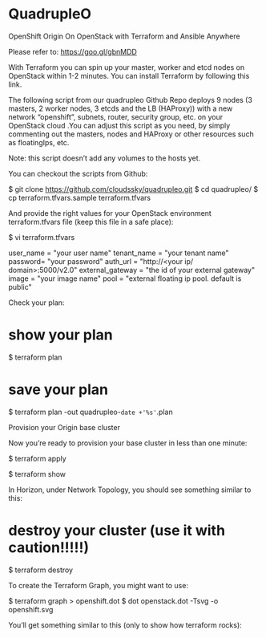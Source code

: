 <h1>QuadrupleO</h1>

OpenShift Origin On OpenStack with Terraform and Ansible Anywhere

Please refer to: https://goo.gl/gbnMDD

With Terraform you can spin up your master, worker and etcd nodes on OpenStack within 1-2 minutes. You can install Terraform by following this link. 

The following script from our quadrupleo Github Repo deploys 9 nodes (3 masters, 2 worker nodes, 3 etcds and the LB (HAProxy)) with a new network “openshift”, subnets, router, security group, etc. on your OpenStack cloud .You can adjust this script as you need, by simply commenting out the masters, nodes and HAProxy or other resources such as floatingIps, etc.

Note: this script doesn’t add any volumes to the hosts yet.

You can checkout the scripts from Github:

$ git clone https://github.com/cloudssky/quadrupleo.git
$ cd quadrupleo/
$ cp terraform.tfvars.sample terraform.tfvars

And provide the right values for your OpenStack environment terraform.tfvars file (keep this file in a safe place):

$ vi terraform.tfvars

user_name = "your user name"
tenant_name = "your tenant name"
password= "your password"
auth_url = "http://<your ip/ domain>:5000/v2.0"
external_gateway = "the id of your external gateway"
image = "your image name"
pool = "external floating ip pool. default is public"

Check your plan:

# show your plan
$ terraform plan

# save your plan
$ terraform plan -out quadrupleo-`date +'%s'`.plan

Provision your Origin base cluster

Now you’re ready to provision your base cluster in less than one minute:

$ terraform apply

$ terraform show


In Horizon, under Network Topology, you should see something similar to this:


# destroy your cluster (use it with caution!!!!!)
$ terraform destroy

To create the Terraform Graph, you might want to use:

$ terraform graph > openshift.dot
$ dot openstack.dot -Tsvg -o openshift.svg

You’ll get something similar to this (only to show how terraform rocks):

